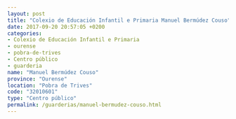 ```yaml
---
layout: post
title: "Colexio de Educación Infantil e Primaria Manuel Bermúdez Couso"
date: 2017-09-20 20:57:05 +0200
categories:
- Colexio de Educación Infantil e Primaria
- ourense
- pobra-de-trives
- Centro público
- guarderia
name: "Manuel Bermúdez Couso"
province: "Ourense"
location: "Pobra de Trives"
code: "32010601"
type: "Centro público"
permalink: /guarderias/manuel-bermudez-couso.html
---
```

